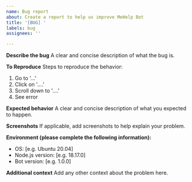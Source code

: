 ```yaml
---
name: Bug report
about: Create a report to help us improve MeHelp Bot
title: '[BUG] '
labels: bug
assignees: ''

---
```


**Describe the bug**
A clear and concise description of what the bug is.

**To Reproduce**
Steps to reproduce the behavior:
1. Go to '...'
2. Click on '....'
3. Scroll down to '....'
4. See error

**Expected behavior**
A clear and concise description of what you expected to happen.

**Screenshots**
If applicable, add screenshots to help explain your problem.

**Environment (please complete the following information):**
 - OS: [e.g. Ubuntu 20.04]
 - Node.js version: [e.g. 18.17.0]
 - Bot version: [e.g. 1.0.0]

**Additional context**
Add any other context about the problem here.
